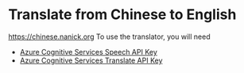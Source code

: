# Translate from Chinese to English  
https://chinese.nanick.org
To use the translator, you will need
   - [Azure Cognitive Services Speech API Key](https://azure.microsoft.com/en-us/products/cognitive-services/speech-services/)
   - [Azure Cognitive Services Translate API Key](https://azure.microsoft.com/en-us/products/cognitive-services/Translator/)

